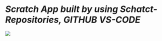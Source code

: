 <i><h1>Scratch App built by using Schatct-Repositories, GITHUB VS-CODE </h1></i>
<img src="https://user-images.githubusercontent.com/97445870/193395271-3666e71a-37ac-4923-a6f4-6592a01afb72.png"/>

